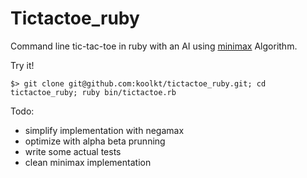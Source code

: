 # Tictactoe_ruby
Command line tic-tac-toe in ruby with an AI using <a href="https://en.wikipedia.org/wiki/Minimax">minimax</a> Algorithm.

Try it!
```
$> git clone git@github.com:koolkt/tictactoe_ruby.git; cd tictactoe_ruby; ruby bin/tictactoe.rb
```

Todo:
- simplify implementation with negamax
- optimize with alpha beta prunning
- write some actual tests
- clean minimax implementation 